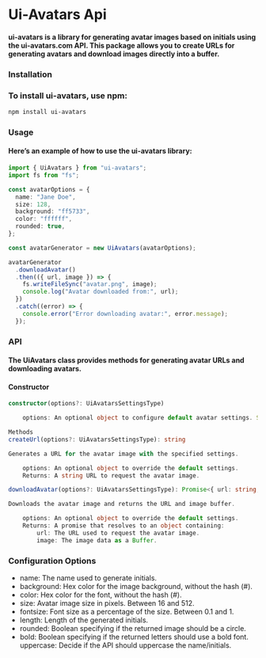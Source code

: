 # Ui-Avatars Api

#### ui-avatars is a library for generating avatar images based on initials using the ui-avatars.com API. This package allows you to create URLs for generating avatars and download images directly into a buffer.

### Installation

### To install ui-avatars, use npm:

```bash
npm install ui-avatars
```

### Usage

#### Here’s an example of how to use the ui-avatars library:

```typescript
import { UiAvatars } from "ui-avatars";
import fs from "fs";

const avatarOptions = {
  name: "Jane Doe",
  size: 128,
  background: "ff5733",
  color: "ffffff",
  rounded: true,
};

const avatarGenerator = new UiAvatars(avatarOptions);

avatarGenerator
  .downloadAvatar()
  .then(({ url, image }) => {
    fs.writeFileSync("avatar.png", image);
    console.log("Avatar downloaded from:", url);
  })
  .catch((error) => {
    console.error("Error downloading avatar:", error.message);
  });
```

### API

#### The UiAvatars class provides methods for generating avatar URLs and downloading avatars.

#### Constructor

```typescript
constructor(options?: UiAvatarsSettingsType)

    options: An optional object to configure default avatar settings. See UiAvatarsSettingsType for available options.

Methods
createUrl(options?: UiAvatarsSettingsType): string

Generates a URL for the avatar image with the specified settings.

    options: An optional object to override the default settings.
    Returns: A string URL to request the avatar image.

downloadAvatar(options?: UiAvatarsSettingsType): Promise<{ url: string; image: Buffer }>

Downloads the avatar image and returns the URL and image buffer.

    options: An optional object to override the default settings.
    Returns: A promise that resolves to an object containing:
        url: The URL used to request the avatar image.
        image: The image data as a Buffer.
```

### Configuration Options

- name: The name used to generate initials.
- background: Hex color for the image background, without the hash (#).
- color: Hex color for the font, without the hash (#).
- size: Avatar image size in pixels. Between 16 and 512.
- fontsize: Font size as a percentage of the size. Between 0.1 and 1.
- length: Length of the generated initials.
- rounded: Boolean specifying if the returned image should be a circle.
- bold: Boolean specifying if the returned letters should use a bold font.
  uppercase: Decide if the API should uppercase the name/initials.
